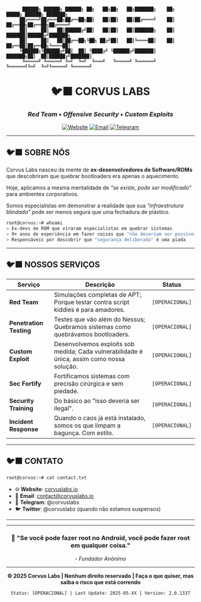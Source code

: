 ```
      ██████╗ ██████╗ ██████╗ ██╗   ██╗██╗   ██╗███████╗    ██╗      █████╗ ██████╗ ███████╗
     ██╔════╝██╔═══██╗██╔══██╗██║   ██║██║   ██║██╔════╝    ██║     ██╔══██╗██╔══██╗██╔════╝
     ██║     ██║   ██║██████╔╝██║   ██║██║   ██║███████╗    ██║     ███████║██████╔╝███████╗
     ██║     ██║   ██║██╔══██╗╚██╗ ██╔╝██║   ██║╚════██║    ██║     ██╔══██║██╔══██╗╚════██║
     ╚██████╗╚██████╔╝██║  ██║ ╚████╔╝ ╚██████╔╝███████║    ███████╗██║  ██║██████╔╝███████║
      ╚═════╝ ╚═════╝ ╚═╝  ╚═╝  ╚═══╝   ╚═════╝ ╚══════╝    ╚══════╝╚═╝  ╚═╝╚═════╝ ╚══════╝
```

<div align="center">

# 🐦‍⬛ **CORVUS LABS**
### *Red Team • Offensive Security • Custom Exploits*

[![Website](https://img.shields.io/badge/Website-corvuslabs.io-00ff41?style=for-the-badge&logo=firefox&logoColor=black)](https://corvuslabs.io)
[![Email](https://img.shields.io/badge/Contact-corvuslabs.io-ff0040?style=for-the-badge&logo=gmail&logoColor=white)](mailto:contact@corvuslabs.io)
[![Telegram](https://img.shields.io/badge/Telegram-@corvuslabs-00ffff?style=for-the-badge&logo=telegram&logoColor=black)](https://t.me/corvuslabs)

</div>

---

## 🐦‍⬛ **SOBRE NÓS**

Corvus Labs nasceu da mente de **ex-desenvolvedores de Software/ROMs** que descobriram que quebrar bootloaders era apenas o aquecimento. 

Hoje, aplicamos a mesma mentalidade de *"se existe, pode ser modificado"* para ambientes corporativos.

Somos especialistas em demonstrar a realidade que sua *"infraestrutura blindada"* pode ser menos segura que uma fechadura de plástico.

```bash
root@corvus:~# whoami
> Ex-devs de ROM que viraram especialistas em quebrar sistemas
> 9+ anos de experiência em fazer coisas que "não deveriam ser possíveis"
> Responsáveis por descobrir que "segurança deliberada" é uma piada
```

---

## 🐦‍⬛ **NOSSOS SERVIÇOS**

| Serviço | Descrição | Status |
|---------|-----------|--------|
|  **Red Team** | Simulações completas de APT; Porque testar contra script kiddies é para amadores. | `[OPERACIONAL]` |
|  **Penetration Testing** | Testes que vão além do Nessus; Quebramos sistemas como quebrávamos bootloaders. | `[OPERACIONAL]` |
|  **Custom Exploit** | Desenvolvemos exploits sob medida; Cada vulnerabilidade é única, assim como nossa solução. | `[OPERACIONAL]` |
|  **Sec Fortify** | Fortificamos sistemas com precisão cirúrgica e sem piedade. | `[OPERACIONAL]` |
|  **Security Training** | Do básico ao "isso deveria ser ilegal".  | `[OPERACIONAL]` |
|  **Incident Response** | Quando o caos já está instalado, somos os que limpam a bagunça. Com estilo. | `[OPERACIONAL]` |

---

## 🐦‍⬛ **CONTATO**

```bash
root@corvus:~# cat contact.txt
```

- 🌐 **Website**: [corvuslabs.io](https://corvuslabs.cloud)
- 📧 **Email**: contact@corvuslabs.io
- 💬 **Telegram**: @corvuslabs
- 🐦 **Twitter**: @corvuslabz (quando não estamos suspensos)

---


---

<div align="center">

### 🖤 **"Se você pode fazer root no Android, você pode fazer root em qualquer coisa."**

*- Fundador Anônimo*

---

**© 2025 Corvus Labs | Nenhum direito reservado | Faça o que quiser, mas saiba o risco que está correndo**

```
Status: [OPERACIONAL] | Last Update: 2025-05-XX | Version: 2.0.1337
```

</div>
